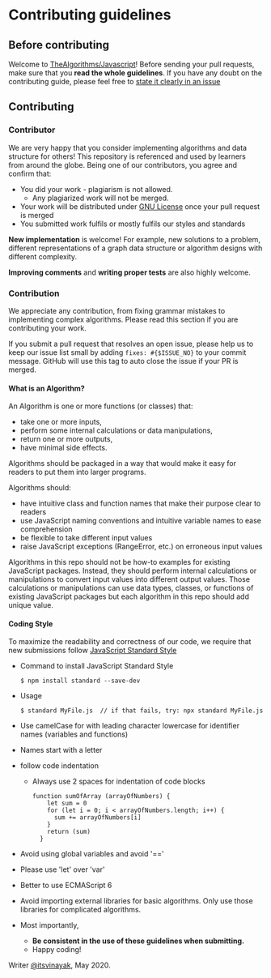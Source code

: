 # Contributing guidelines

## Before contributing

Welcome to [TheAlgorithms/Javascript](https://github.com/TheAlgorithms/Javascript)! Before sending your pull requests, make sure that you **read the whole guidelines**. If you have any doubt on the contributing guide, please feel free to [state it clearly in an issue](https://github.com/TheAlgorithms/Javascript/issues/new)

## Contributing

### Contributor

We are very happy that you consider implementing algorithms and data structure for others! This repository is referenced and used by learners from around the globe. Being one of our contributors, you agree and confirm that:

- You did your work - plagiarism is not allowed.
  - Any plagiarized work will not be merged.
- Your work will be distributed under [GNU License](License) once your pull request is merged
- You submitted work fulfils or mostly fulfils our styles and standards

**New implementation** is welcome! For example, new solutions to a problem, different representations of a graph data structure or algorithm designs with different complexity.

**Improving comments** and **writing proper tests** are also highly welcome.

### Contribution

We appreciate any contribution, from fixing grammar mistakes to implementing complex algorithms. Please read this section if you are contributing your work.


If you submit a pull request that resolves an open issue, please help us to keep our issue list small by adding `fixes: #{$ISSUE_NO}` to your commit message. GitHub will use this tag to auto close the issue if your PR is merged.

#### What is an Algorithm?

An Algorithm is one or more functions (or classes) that:
* take one or more inputs,
* perform some internal calculations or data manipulations,
* return one or more outputs,
* have minimal side effects.

Algorithms should be packaged in a way that would make it easy for readers to put them into larger programs.

Algorithms should:
* have intuitive class and function names that make their purpose clear to readers
* use JavaScript naming conventions and intuitive variable names to ease comprehension
* be flexible to take different input values
* raise JavaScript exceptions (RangeError, etc.) on erroneous input values

Algorithms in this repo should not be how-to examples for existing JavaScript packages.  Instead, they should perform internal calculations or manipulations to convert input values into different output values.  Those calculations or manipulations can use data types, classes, or functions of existing JavaScript packages but each algorithm in this repo should add unique value.

#### Coding Style

To maximize the readability and correctness of our code, we require that new submissions follow [JavaScript Standard Style](https://standardjs.com/)
  - Command to  install JavaScript Standard Style
    ```
    $ npm install standard --save-dev
    ```
  - Usage
    ```
    $ standard MyFile.js  // if that fails, try: npx standard MyFile.js
    ```

- Use camelCase for with leading character lowercase for identifier names (variables and functions)
- Names start with a letter
- follow code indentation
  - Always use 2 spaces for indentation of code blocks
    ```
	function sumOfArray (arrayOfNumbers) {
	    let sum = 0
	    for (let i = 0; i < arrayOfNumbers.length; i++) {
	      sum += arrayOfNumbers[i]
	    }
	    return (sum)
	  }

	```
- Avoid using global variables and avoid '=='
- Please use 'let' over 'var'
- Better to use ECMAScript 6
- Avoid importing external libraries for basic algorithms. Only use those libraries for complicated algorithms.



- Most importantly,
  - **Be consistent in the use of these guidelines when submitting.**
  - Happy coding!

Writer [@itsvinayak](https://github.com/itsvinayak), May 2020.
